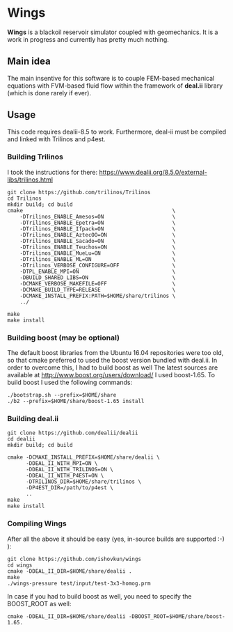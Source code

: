 # Wings
**Wings** is a blackoil reservoir simulator coupled with geomechanics.
It is a work in progress and currently has pretty much nothing.

## Main idea
The main insentive for this software is to couple FEM-based mechanical equations
with FVM-based fluid flow within the framework of **deal.ii** library (which is done
rarely if ever).

## Usage
This code requires dealii-8.5 to work.
Furthermore, deal-ii must be compiled and linked with Trilinos and p4est.
### Building Trilinos
I took the instructions for there:
https://www.dealii.org/8.5.0/external-libs/trilinos.html

~~~~
git clone https://github.com/trilinos/Trilinos
cd Trilinos
mkdir build; cd build
cmake                                                \
    -DTrilinos_ENABLE_Amesos=ON                      \
    -DTrilinos_ENABLE_Epetra=ON                      \
    -DTrilinos_ENABLE_Ifpack=ON                      \
    -DTrilinos_ENABLE_AztecOO=ON                     \
    -DTrilinos_ENABLE_Sacado=ON                      \
    -DTrilinos_ENABLE_Teuchos=ON                     \
    -DTrilinos_ENABLE_MueLu=ON                       \
    -DTrilinos_ENABLE_ML=ON                          \
    -DTrilinos_VERBOSE_CONFIGURE=OFF                 \
    -DTPL_ENABLE_MPI=ON                              \
    -DBUILD_SHARED_LIBS=ON                           \
    -DCMAKE_VERBOSE_MAKEFILE=OFF                     \
    -DCMAKE_BUILD_TYPE=RELEASE                       \
    -DCMAKE_INSTALL_PREFIX:PATH=$HOME/share/trilinos \
    ../

make
make install
~~~~

### Building boost (may be optional)
The default boost libraries from the Ubuntu 16.04 repositories were too old,
so that cmake preferred to used the boost version bundled with deal.ii.
In order to overcome this, I had to build boost as well
The latest sources are available at
http://www.boost.org/users/download/
I used boost-1.65.
To build boost I used the following commands:
~~~~
./bootstrap.sh --prefix=$HOME/share
./b2 --prefix=$HOME/share/boost-1.65 install
~~~~

### Building deal.ii
~~~~
git clone https://github.com/dealii/dealii
cd dealii
mkdir build; cd build

cmake -DCMAKE_INSTALL_PREFIX=$HOME/share/dealii \
      -DDEAL_II_WITH_MPI=ON \
      -DDEAL_II_WITH_TRILINOS=ON \
      -DDEAL_II_WITH_P4EST=ON \
      -DTRILINOS_DIR=$HOME/share/trilinos \
      -DP4EST_DIR=/path/to/p4est \
      ..
make
make install
~~~~

### Compiling Wings
After all the above it should be easy (yes, in-source builds are supported :-) ):
~~~~
git clone https://github.com/ishovkun/wings
cd wings
cmake -DDEAL_II_DIR=$HOME/share/dealii .
make
./wings-pressure test/input/test-3x3-homog.prm
~~~~
In case if you had to build boost as well, you need to specify the BOOST_ROOT
as well:
~~~~
cmake -DDEAL_II_DIR=$HOME/share/dealii -DBOOST_ROOT=$HOME/share/boost-1.65.
~~~~
